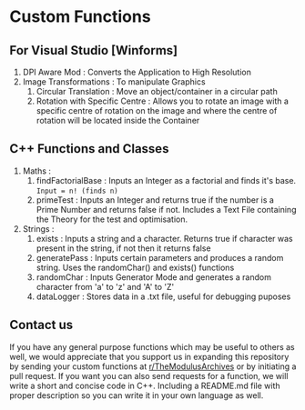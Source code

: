 # Custom Functions
## For Visual Studio [Winforms]

1. DPI Aware Mod          : Converts the Application to High Resolution
2. Image Transformations  : To manipulate Graphics
   1. Circular Translation          : Move an object/container in a circular path
   2. Rotation with Specific Centre : Allows you to rotate an image with a specific centre of rotation on the image and where the centre of rotation will be located inside the Container

## C++ Functions and Classes

1. Maths   :
   1. findFactorialBase : Inputs an Integer as a factorial and finds it's base. ```Input = n! (finds n)```
   2. primeTest         : Inputs an Integer and returns true if the number is a Prime Number and returns false if not. Includes a Text File containing the Theory for the test and optimisation.
2. Strings :
   1. exists       : Inputs a string and a character. Returns true if character was present in the string, if not then it returns false
   2. generatePass : Inputs certain parameters and produces a random string. Uses the randomChar() and exists() functions
   3. randomChar   : Inputs Generator Mode and generates a random character from 'a' to 'z' and 'A' to 'Z'
   4. dataLogger   : Stores data in a .txt file, useful for debugging puposes
## Contact us
If you have any general purpose functions which may be useful to others as well, we would appreciate that you support us in expanding this repository by sending your custom functions at [r/TheModulusArchives](https://www.reddit.com/r/TheModulusArchives/) or by initiating a pull request.
If you want you can also send requests for a function, we will write a short and concise code in C++. Including a README.md file with proper description so you can write it in your own language as well.
